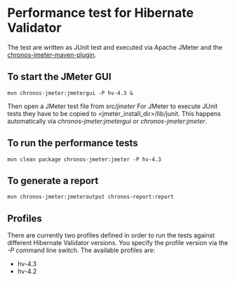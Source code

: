 # Performance test for Hibernate Validator

The test are written as JUnit test and executed via Apache JMeter and the
[chronos-jmeter-maven-plugin](http://mojo.codehaus.org/chronos/chronos-jmeter-maven-plugin).


## To start the JMeter GUI

    mvn chronos-jmeter:jmetergui -P hv-4.3 &

Then open a JMeter test file from _src/jmeter_
For JMeter to execute JUnit tests they have to be copied to <jmeter_install_dir>/lib/junit. This happens automatically
via _chronos-jmeter:jmetergui_ or _chronos-jmeter:jmeter_.

## To run the performance tests

    mvn clean package chronos-jmeter:jmeter -P hv-4.3

## To generate a report

    mvn chronos-jmeter:jmeteroutput chronos-report:report

## Profiles

There are currently two profiles defined in order to run the tests against different Hibernate Validator versions.
You specify the profile version via the _-P_ command line switch.
The available profiles are:

* hv-4.3
* hv-4.2